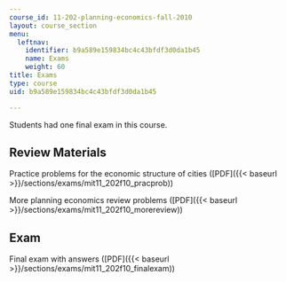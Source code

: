 ```yaml
---
course_id: 11-202-planning-economics-fall-2010
layout: course_section
menu:
  leftnav:
    identifier: b9a589e159834bc4c43bfdf3d0da1b45
    name: Exams
    weight: 60
title: Exams
type: course
uid: b9a589e159834bc4c43bfdf3d0da1b45

---
```


Students had one final exam in this course.

Review Materials
----------------

Practice problems for the economic structure of cities ([PDF]({{< baseurl >}}/sections/exams/mit11_202f10_pracprob))

More planning economics review problems ([PDF]({{< baseurl >}}/sections/exams/mit11_202f10_morereview))

Exam
----

Final exam with answers ([PDF]({{< baseurl >}}/sections/exams/mit11_202f10_finalexam))